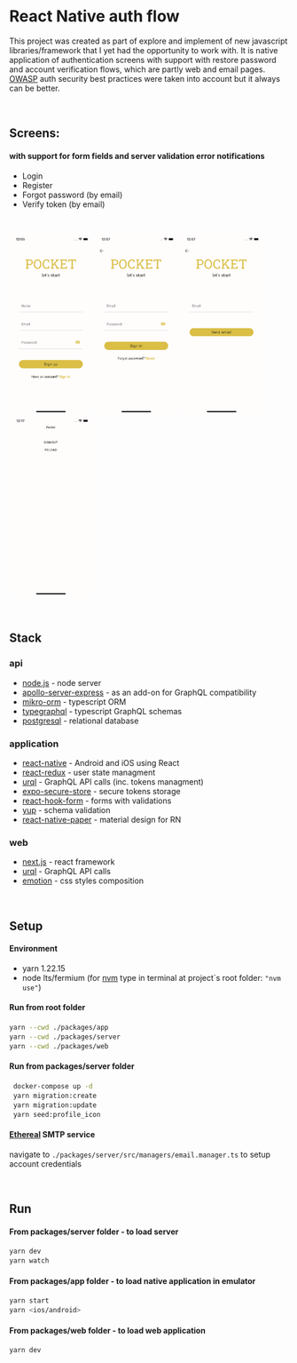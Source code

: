 # React Native auth flow

This project was created as part of explore and implement of new javascript libraries/framework that I yet had the opportunity to work with. It is native application of authentication screens with support with restore password and account verification flows, which are partly web and email pages. [OWASP](https://cheatsheetseries.owasp.org/cheatsheets/Authentication_Cheat_Sheet.html) auth security best practices were taken into account but it always can be better.

<br />

## Screens:

#### with support for form fields and server validation error notifications

- Login
- Register
- Forgot password (by email)
- Verify token (by email)

<br />

<p float="left">
    <img src="./screens/register.png" width="150"/>
    <img src="./screens/login.png" width="150"/>
    <img src="./screens/reset.png" width="150"/>
    <img src="./screens/logged.png" width="150"/>
</p>
<br />

## Stack

### api

- [node.js](https://nodejs.org/en/) - node server
- [apollo-server-express](https://github.com/apollographql/apollo-server) - as an add-on for GraphQL compatibility
- [mikro-orm](https://mikro-orm.io/) - typescript ORM
- [typegraphql](https://typegraphql.com/) - typescript GraphQL schemas
- [postgresql](https://www.postgresql.org/) - relational database

### application

- [react-native](https://reactnative.dev/) - Android and iOS using React
- [react-redux](https://react-redux.js.org/) - user state managment
- [urql](https://formidable.com/open-source/urql/) - GraphQL API calls (inc. tokens managment)
- [expo-secure-store](https://docs.expo.dev/versions/latest/sdk/securestore/) - secure tokens storage
- [react-hook-form](https://react-hook-form.com/) - forms with validations
- [yup](https://github.com/jquense/yup/) - schema validation
- [react-native-paper](https://callstack.github.io/react-native-paper/) - material design for RN

### web

- [next.js](https://nextjs.org/) - react framework
- [urql](https://formidable.com/open-source/urql/) - GraphQL API calls
- [emotion](https://github.com/emotion-js/emotion/tree/main/packages/react) - css styles composition

<br />

## Setup

#### Environment

- yarn 1.22.15
- node lts/fermium (for [nvm](https://github.com/nvm-sh/nvm) type in terminal at project\`s root folder: `"nvm use"`)

#### Run from root folder

```bash
yarn --cwd ./packages/app
yarn --cwd ./packages/server
yarn --cwd ./packages/web
```

#### Run from packages/server folder

```bash
 docker-compose up -d
 yarn migration:create
 yarn migration:update
 yarn seed:profile_icon
```

#### [Ethereal](https://ethereal.email/) SMTP service

navigate to `./packages/server/src/managers/email.manager.ts` to setup account credentials

<br />

## Run

#### From packages/server folder - to load server

```bash
yarn dev
yarn watch
```

#### From packages/app folder - to load native application in emulator

```bash
yarn start
yarn <ios/android>
```

#### From packages/web folder - to load web application

```bash
yarn dev
```

<br />
